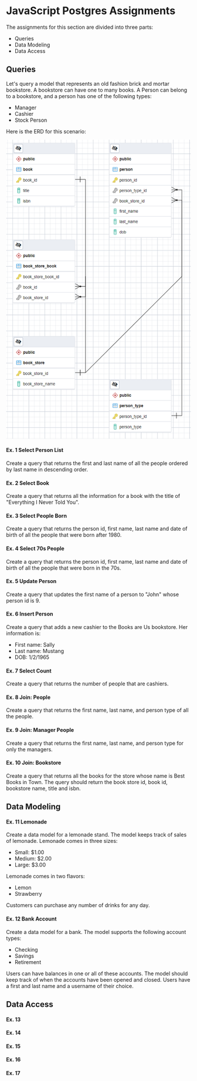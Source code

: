 # JavaScript Postgres Assignments

The assignments for this section are divided into three parts:
- Queries
- Data Modeling
- Data Access

## Queries

Let's query a model that represents an old fashion brick and mortar bookstore.  A bookstore can have one to many books.  A Person can belong to a bookstore, and a person has one of the following types:
  - Manager
  - Cashier
  - Stock Person

Here is the ERD for this scenario:

![](./docs/erd.png)

#### Ex. 1 Select Person List
Create a query that returns the first and last name of all the people ordered by last name in descending order.

#### Ex. 2 Select Book
Create a query that returns all the information for a book with the title of "Everything I Never Told You".

#### Ex. 3 Select People Born
Create a query that returns the person id, first name, last name and date of birth of all the people that were born after 1980.

#### Ex. 4 Select 70s People
Create a query that returns the person id, first name, last name and date of birth of all the people that were born in the 70s.

#### Ex. 5 Update Person
Create a query that updates the first name of a person to "John" whose person id is 9.

#### Ex. 6 Insert Person
Create a query that adds a new cashier to the Books are Us bookstore.  Her information is:
 - First name: Sally
 - Last name: Mustang
 - DOB: 1/2/1965

#### Ex. 7 Select Count
Create a query that returns the number of people that are cashiers.

#### Ex. 8 Join: People
Create a query that returns the first name, last name, and person type of all the people.

#### Ex. 9 Join: Manager People
Create a query that returns the first name, last name, and person type for only the managers.

#### Ex. 10 Join: Bookstore
Create a query that returns all the books for the store whose name is Best Books in Town.  The query should return the book store id, book id, bookstore name, title and isbn.

## Data Modeling

#### Ex. 11 Lemonade
Create a data model for a lemonade stand.  The model keeps track of sales of lemonade.  Lemonade comes in three sizes:
- Small: $1.00
- Medium: $2.00
- Large: $3.00

Lemonade comes in two flavors:
- Lemon
- Strawberry

Customers can purchase any number of drinks for any day.

#### Ex. 12 Bank Account
Create a data model for a bank.  The model supports the following account types:
- Checking
- Savings
- Retirement

Users can have balances in one or all of these accounts.  The model should keep track of when the accounts have been opened and closed.  Users have a first and last name and a username of their choice.


## Data Access

#### Ex. 13

#### Ex. 14

#### Ex. 15

#### Ex. 16

#### Ex. 17